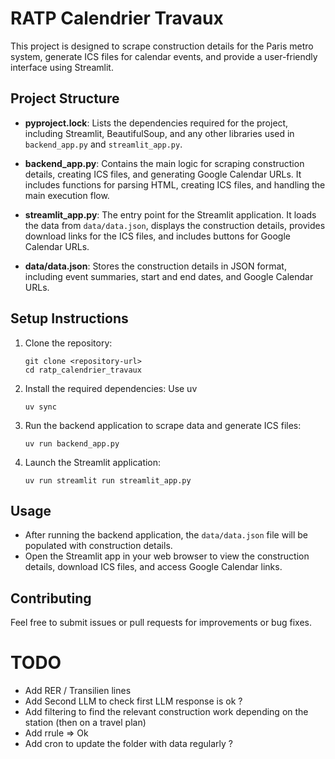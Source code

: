 # RATP Calendrier Travaux

This project is designed to scrape construction details for the Paris metro system, generate ICS files for calendar events, and provide a user-friendly interface using Streamlit.

## Project Structure

- **pyproject.lock**: Lists the dependencies required for the project, including Streamlit, BeautifulSoup, and any other libraries used in `backend_app.py` and `streamlit_app.py`.

- **backend_app.py**: Contains the main logic for scraping construction details, creating ICS files, and generating Google Calendar URLs. It includes functions for parsing HTML, creating ICS files, and handling the main execution flow.
  
- **streamlit_app.py**: The entry point for the Streamlit application. It loads the data from `data/data.json`, displays the construction details, provides download links for the ICS files, and includes buttons for Google Calendar URLs.
  
- **data/data.json**: Stores the construction details in JSON format, including event summaries, start and end dates, and Google Calendar URLs.
  

## Setup Instructions

1. Clone the repository:
   ```
   git clone <repository-url>
   cd ratp_calendrier_travaux
   ```

2. Install the required dependencies: Use uv
   ```
   uv sync
   ```

3. Run the backend application to scrape data and generate ICS files:
   ```
   uv run backend_app.py
   ```

4. Launch the Streamlit application:
   ```
   uv run streamlit run streamlit_app.py
   ```

## Usage

- After running the backend application, the `data/data.json` file will be populated with construction details.
- Open the Streamlit app in your web browser to view the construction details, download ICS files, and access Google Calendar links.

## Contributing

Feel free to submit issues or pull requests for improvements or bug fixes.

# TODO
- Add RER / Transilien lines
- Add Second LLM to check first LLM response is ok ?
- Add filtering to find the relevant construction work depending on the station (then on a travel plan)
- Add rrule => Ok
- Add cron to update the folder with data regularly ?